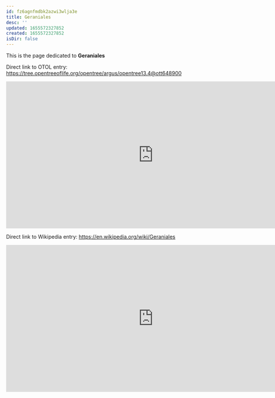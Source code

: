 ```yaml
---
id: fz6agnfmdbk2azwi3wlja3e
title: Geraniales
desc: ''
updated: 1655572327852
created: 1655572327852
isDir: false
---
```

This is the page dedicated to **Geraniales**


Direct link to OTOL entry: https://tree.opentreeoflife.org/opentree/argus/opentree13.4@ott648900



<html>
    <body>
    <iframe src="https://tree.opentreeoflife.org/opentree/argus/opentree13.4@ott648900"
    width="800" height="400" frameborder="0" allowfullscreen> </iframe>
    </body>
</html>
    


Direct link to Wikipedia entry: https://en.wikipedia.org/wiki/Geraniales



<html>
    <body>
    <iframe src="https://en.wikipedia.org/wiki/Geraniales"
    width="800" height="400" frameborder="0" allowfullscreen> </iframe>
    </body>
</html>
    

